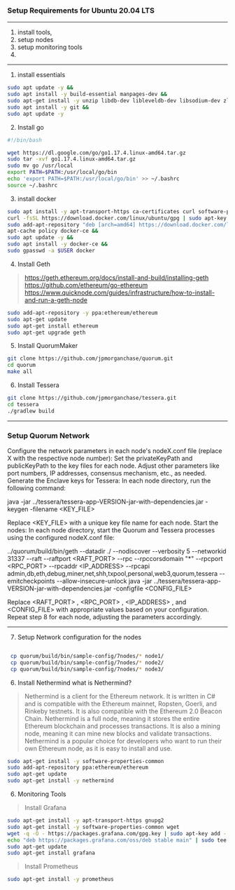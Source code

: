 ### Setup Requirements for Ubuntu 20.04 LTS

____
1. install tools, 
2. setup nodes
3. setup monitoring tools
4.
____
1. install essentials
````bash
sudo apt update -y &&
sudo apt install -y build-essential manpages-dev &&
sudo apt-get install -y unzip libdb-dev libleveldb-dev libsodium-dev zlib1g-dev libtinfo-dev solc sysvbanner software-properties-common default-jdk maven -y &&
sudo apt install -y git &&
sudo apt update -y 

````

2. Install go

````bash
#!/bin/bash

wget https://dl.google.com/go/go1.17.4.linux-amd64.tar.gz
sudo tar -xvf go1.17.4.linux-amd64.tar.gz
sudo mv go /usr/local
export PATH=$PATH:/usr/local/go/bin
echo 'export PATH=$PATH:/usr/local/go/bin' >> ~/.bashrc
source ~/.bashrc

````
3. install docker

````bash
sudo apt install -y apt-transport-https ca-certificates curl software-properties-common &&
curl -fsSL https://download.docker.com/linux/ubuntu/gpg | sudo apt-key add &&
sudo add-apt-repository "deb [arch=amd64] https://download.docker.com/linux/ubuntu focal stable" &&
apt-cache policy docker-ce &&
sudo apt update -y &&
sudo apt install -y docker-ce &&
sudo gpasswd -a $USER docker 


````
4. Install Geth
> https://geth.ethereum.org/docs/install-and-build/installing-geth  
> https://github.com/ethereum/go-ethereum   
> https://www.quicknode.com/guides/infrastructure/how-to-install-and-run-a-geth-node  

````bash
sudo add-apt-repository -y ppa:ethereum/ethereum
sudo apt-get update
sudo apt-get install ethereum
sudo apt-get upgrade geth

````

5. Install QuorumMaker
````bash
git clone https://github.com/jpmorganchase/quorum.git
cd quorum
make all
````

6. Install Tessera
````bash
git clone https://github.com/jpmorganchase/tessera.git
cd tessera
./gradlew build
````

___
### Setup Quorum Network
Configure the network parameters in each node's 
nodeX.conf
 file (replace 
X
 with the respective node number):
Set the 
privateKeyPath
 and 
publicKeyPath
 to the key files for each node.
Adjust other parameters like port numbers, IP addresses, consensus mechanism, etc., as needed.
Generate the Enclave keys for Tessera:
In each node directory, run the following command:

 java -jar ../tessera/tessera-app-VERSION-jar-with-dependencies.jar -keygen -filename <KEY_FILE>

Replace 
<KEY_FILE>
 with a unique key file name for each node.
Start the nodes:
In each node directory, start the Quorum and Tessera processes using the configured 
nodeX.conf
 file:

 ../quorum/build/bin/geth --datadir ./ --nodiscover --verbosity 5 --networkid 31337 --raft --raftport <RAFT_PORT> --rpc --rpccorsdomain "*" --rpcport <RPC_PORT> --rpcaddr <IP_ADDRESS> --rpcapi admin,db,eth,debug,miner,net,shh,txpool,personal,web3,quorum,tessera --emitcheckpoints --allow-insecure-unlock
 java -jar ../tessera/tessera-app-VERSION-jar-with-dependencies.jar -configfile <CONFIG_FILE>

Replace 
<RAFT_PORT>
, 
<RPC_PORT>
, 
<IP_ADDRESS>
, and 
<CONFIG_FILE>
 with appropriate values based on your configuration.
Repeat step 8 for each node, adjusting the parameters accordingly.
___

7. Setup Network configuration for the nodes
````bash

 cp quorum/build/bin/sample-config/7nodes/* node1/
 cp quorum/build/bin/sample-config/7nodes/* node2/
 cp quorum/build/bin/sample-config/7nodes/* node3/

````
6. Install Nethermind
what is Nethermind?
> Nethermind is a client for the Ethereum network. It is written in C# and is compatible with the Ethereum mainnet, Ropsten, Goerli, and Rinkeby testnets. It is also compatible with the Ethereum 2.0 Beacon Chain. Nethermind is a full node, meaning it stores the entire Ethereum blockchain and processes transactions. It is also a mining node, meaning it can mine new blocks and validate transactions. Nethermind is a popular choice for developers who want to run their own Ethereum node, as it is easy to install and use.
````bash
sudo apt-get install -y software-properties-common
sudo add-apt-repository ppa:ethereum/ethereum
sudo apt-get update
sudo apt-get install -y nethermind
````


6. Monitoring Tools

> Install Grafana  
````bash
sudo apt-get install -y apt-transport-https gnupg2 
sudo apt-get install -y software-properties-common wget
wget -q -O - https://packages.grafana.com/gpg.key | sudo apt-key add -
echo "deb https://packages.grafana.com/oss/deb stable main" | sudo tee -a /etc/apt/sources.list.d/grafana.list
sudo apt-get update
sudo apt-get install grafana
````
 > Install Prometheus  

````bash 
sudo apt-get install -y prometheus


````

